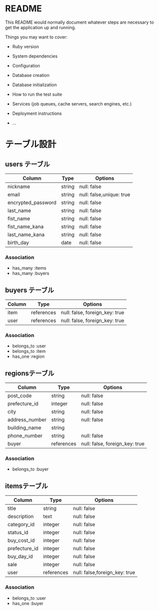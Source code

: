 # README

This README would normally document whatever steps are necessary to get the
application up and running.

Things you may want to cover:

* Ruby version

* System dependencies

* Configuration

* Database creation

* Database initialization

* How to run the test suite

* Services (job queues, cache servers, search engines, etc.)

* Deployment instructions

* ...

# テーブル設計

## users テーブル

| Column             | Type   | Options                  |
| ------------------ | ------ | ------------------------ |
| nickname           | string | null: false              |
| email              | string | null: false,unique: true |
| encrypted_password | string | null: false              |
| last_name          | string | null: false              |
| fist_name          | string | null: false              |
| fist_name_kana     | string | null: false              |
| last_name_kana     | string | null: false              |
| birth_day          | date   | null: false              |




### Association
- has_many :items
- has_many :buyers



## buyers テーブル

| Column          | Type       | Options                        |
| --------------- | ---------- | -------------------------------|
| item            | references | null: false, foreign_key: true |
| user            | references | null: false, foreign_key: true |

### Association
- belongs_to :user
- belongs_to :item
- has_one :region




## regionsテーブル
| Column             | Type       | Options                        |
| ------------------ | ---------- | ------------------------------ |
| post_code          | string     | null: false                    |
| prefecture_id      | integer    | null: false                    |
| city               | string     | null: false                    |
| address_number     | string     | null: false                    |
| building_name      | string     |                                |
| phone_number       | string     | null: false                    |
| buyer              | references | null: false, foreign_key: true |


### Association

- belongs_to :buyer

##  itemsテーブル

| Column         | Type       | Options                        |
| -------------- | ---------- | ------------------------------ |
| title          | string     | null: false                    |
| description    | text       | null: false                    |
| category_id    | integer    | null: false                    |
| status_id      | integer    | null: false                    |
| buy_cost_id    | integer    | null: false                    |
| prefecture_id  | integer    | null: false                    |
| buy_day_id     | integer    | null: false                    |
| sale           | integer    | null: false                    |
| user           | references | null: false,foreign_key: true  |


### Association
- belongs_to :user 
- has_one :buyer

